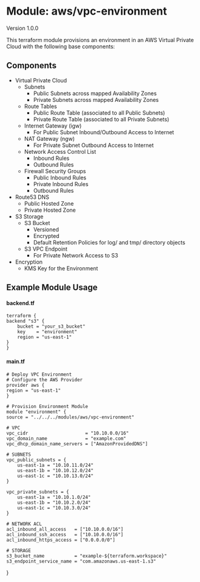 # Module: aws/vpc-environment

Version 1.0.0

This terraform module provisions an environment in an AWS Virtual Private Cloud with the following base components:

## Components

* Virtual Private Cloud
    * Subnets 
        * Public Subnets across mapped Availability Zones
        * Private Subnets across mapped Availability Zones
    * Route Tables
        * Public Route Table (associated to all Public Subnets)
        * Private Route Table (associated to all Private Subnets)
    * Internet Gateway (igw)
        * For Public Subnet Inbound/Outbound Access to Internet
    * NAT Gateway (ngw)
        * For Private Subnet Outbound Access to Internet
    * Network Access Control List
        * Inbound Rules
        * Outbound Rules
    * Firewall Security Groups
        * Public Inbound Rules
        * Private Inbound Rules
        * Outbound Rules
* Route53 DNS
    * Public Hosted Zone
    * Private Hosted Zone
* S3 Storage
    * S3 Bucket
        * Versioned
        * Encrypted
        * Default Retention Policies for log/ and tmp/ directory objects
    * S3 VPC Endpoint
        * For Private Network Access to S3
* Encryption
    * KMS Key for the Environment


## Example Module Usage

#### backend.tf
    terraform {
    backend "s3" {
        bucket = "your_s3_bucket"
        key    = "environment"
        region = "us-east-1"
    }
    }

#### main.tf
    # Deploy VPC Environment
    # Configure the AWS Provider
    provider aws {
    region = "us-east-1"
    }

    # Provision Environment Module
    module "environment" {
    source = "../../../modules/aws/vpc-environment"

    # VPC
    vpc_cidr                     = "10.10.0.0/16"
    vpc_domain_name              = "example.com"
    vpc_dhcp_domain_name_servers = ["AmazonProvidedDNS"]

    # SUBNETS
    vpc_public_subnets = {
        us-east-1a = "10.10.11.0/24"
        us-east-1b = "10.10.12.0/24"
        us-east-1c = "10.10.13.0/24"
    }

    vpc_private_subnets = {
        us-east-1a = "10.10.1.0/24"
        us-east-1b = "10.10.2.0/24"
        us-east-1c = "10.10.3.0/24"
    }

    # NETWORK ACL
    acl_inbound_all_access   = ["10.10.0.0/16"]
    acl_inbound_ssh_access   = ["10.10.0.0/16"]
    acl_inbound_https_access = ["0.0.0.0/0"]

    # STORAGE
    s3_bucket_name           = "example-${terraform.workspace}"
    s3_endpoint_service_name = "com.amazonaws.us-east-1.s3"
}